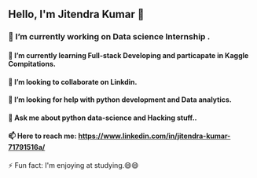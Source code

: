 ## Hello, I'm Jitendra Kumar 👋

### 🔭 I’m currently working on Data science Internship .
#### 🌱 I’m currently learning Full-stack Developing and particapate in Kaggle Compitations.
#### 👯 I’m looking to collaborate on Linkdin.
#### 🤔 I’m looking for help with python development and Data analytics.
#### 💬 Ask me about python data-science and Hacking stuff..
#### 📫 Here to reach me: https://www.linkedin.com/in/jitendra-kumar-71791516a/
⚡ Fun fact: I'm enjoying at studying.😄😄

